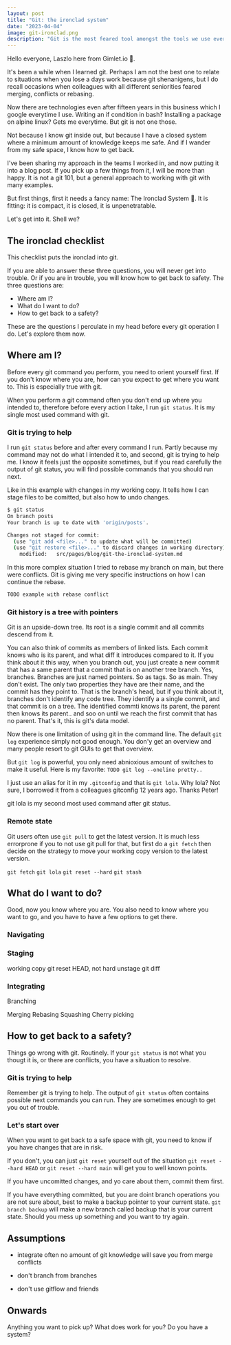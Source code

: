 ```yaml
---
layout: post
title: "Git: the ironclad system"
date: "2023-04-04"
image: git-ironclad.png
description: "Git is the most feared tool amongst the tools we use everyday. Over the years I developed an ironclad approach to git, to not get into trouble, and if I did, how to get out of it."
---
```


Hello everyone, Laszlo here from Gimlet.io 👋.

It's been a while when I learned git. Perhaps I am not the best one to relate to situations when you lose a days work because git shenanigens, but I do recall occasions when colleagues with all different seniorities feared merging, conflicts or rebasing.

Now there are technologies even after fifteen years in this business which I google everytime I use. Writing an if condition in bash? Installing a package on alpine linux? Gets me everytime. But git is not one those.

Not because I know git inside out, but because I have a closed system where a minimum amount of knowledge keeps me safe. And if I wander from my safe space, I know how to get back.

I've been sharing my approach in the teams I worked in, and now putting it into a blog post. If you pick up a few things from it, I will be more than happy. It is not a git 101, but a general approach to working with git with many examples.

But first things, first it needs a fancy name: The Ironclad System 🤡. It is fitting: it is compact, it is closed, it is unpenetratable.

Let's get into it. Shell we?

## The ironclad checklist

This checklist puts the ironclad into git.

If you are able to answer these three questions, you will never get into trouble. Or if you are in trouble, you will know how to get back to safety. The three questions are:

- Where am I?
- What do I want to do?
- How to get back to a safety?

These are the questions I perculate in my head before every git operation I do. Let's explore them now.

## Where am I?

Before every git command you perform, you need to orient yourself first. If you don't know where you are, how can you expect to get where you want to. This is especially true with git.

When you perform a git command often you don't end up where you intended to, therefore before every action I take, I run `git status`. It is my single most used command with git.

### Git is trying to help

I run `git status` before and after every command I run. Partly because my command may not do what I intended it to, and second, git is trying to help me. I know it feels just the opposite sometimes, but if you read carefully the output of git status, you will find possible commands that you should run next.

Like in this example with changes in my working copy. It tells how I can stage files to be comitted, but also how to undo changes.

```bash
$ git status
On branch posts
Your branch is up to date with 'origin/posts'.

Changes not staged for commit:
  (use "git add <file>..." to update what will be committed)
  (use "git restore <file>..." to discard changes in working directory)
	modified:   src/pages/blog/git-the-ironclad-system.md
```

In this more complex situation I tried to rebase my branch on main, but there were conflicts. Git is giving me very specific instructions on how I can continue the rebase.

```bash
TODO example with rebase conflict
```

### Git history is a tree with pointers

Git is an upside-down tree. Its root is a single commit and all commits descend from it.

You can also think of commits as members of linked lists. Each commit knows who is its parent, and what diff it introduces compared to it. If you think about it this way, when you branch out, you just create a new commit that has a same parent that a commit that is on another tree branch. Yes, branches. Branches are just named pointers. So as tags. So as main. They don't exist. The only two properties they have are their name, and the commit has they point to. That is the branch's head, but if you think about it, branches don't identify any code tree. They identify a a single commit, and that commit is on a tree. The identified commti knows its parent, the parent then knows its parent.. and soo on until we reach the first commit that has no parent. That's it, this is git's data model.

Now there is one limitation of using git in the command line. The default `git log` experience simply not good enough. You don'y get an overview and many people resort to git GUIs to get that overview.

But `git log` is powerful, you only need abnioxious amount of switches to make it useful. Here is my favorite:
`TODO git log --oneline pretty..`

I just use an alias for it in my `.gitconfig` and that is `git lola`. Why lola? Not sure, I borrowed it from a colleagues gitconfig 12 years ago. Thanks Peter!

git lola is my second most used command after git status.

### Remote state

Git users often use `git pull` to get the latest version. It is much less errorprone if you to not use git pull for that, but first do a `git fetch` then decide on the strategy to move your working copy version to the latest version.

`git fetch`
`git lola`
`git reset --hard`
`git stash`

## What do I want to do?

Good, now you know where you are. You also need to know where you want to go, and you have to have a few options to get there.

### Navigating

### Staging

working copy
git reset HEAD, not hard
unstage
git diff

### Integrating 
Branching

Merging
Rebasing
Squashing
Cherry picking

## How to get back to a safety?

Things go wrong with git. Routinely. If your `git status` is not what you thougt it is, or there are conflicts, you have a situation to resolve.

### Git is trying to help

Remember git is trying to help. The output of `git status` often contains possible next commands you can run. They are sometimes enough to get you out of trouble.

### Let's start over

When you want to get back to a safe space with git, you need to know if you have changes that are in risk.

If you don't, you can just `git reset` yourself out of the situation
`git reset --hard HEAD` or `git reset --hard main` will get you to well known points.

If you have uncomitted changes, and yo care about them, commit them first.

If you have everything committed, but you are doint branch operations you are not sure about, best to make a backup pointer to your current state. `git branch backup` will make a new branch called backup that is your current state. Should you mess up something and you want to try again.

##  Assumptions

- integrate often
no amount of git knowledge will save you from merge conflicts
- don't branch from branches

- don't use gitflow and friends

## Onwards
Anything you want to pick up?
What does work for you?
Do you have a system?
